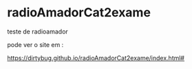 # radioAmadorCat2exame
teste de radioamador

pode ver o site em :

https://dirtybug.github.io/radioAmadorCat2exame/index.html#

